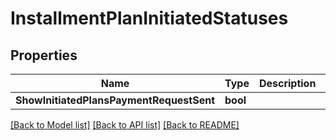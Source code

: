 # InstallmentPlanInitiatedStatuses

## Properties

Name | Type | Description | Notes
------------ | ------------- | ------------- | -------------
**ShowInitiatedPlansPaymentRequestSent** | **bool** |  | 

[[Back to Model list]](../README.md#documentation-for-models) [[Back to API list]](../README.md#documentation-for-api-endpoints) [[Back to README]](../README.md)


